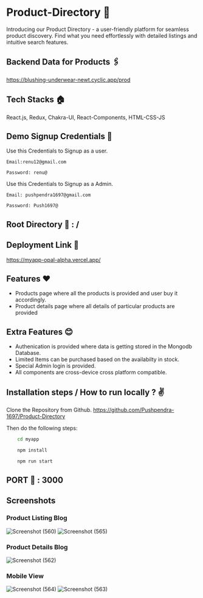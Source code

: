 # Product-Directory 🦾
 
Introducing our Product Directory - a user-friendly platform for seamless product discovery. Find what you need effortlessly with detailed listings and intuitive search features.

## Backend Data for Products 🖇️
https://blushing-underwear-newt.cyclic.app/prod

## Tech Stacks 🏠
React.js, Redux, Chakra-UI, React-Components, HTML-CSS-JS

## Demo Signup Credentials 🧪
Use this Credentials to Signup as a user.

``Email:renu12@gmail.com``

``Password: renu@``

Use this Credentials to Signup as a Admin.

``Email: pushpendra1697@gmail.com``

``Password: Push1697@``

## Root Directory 🏡 : /

## Deployment Link 🔗
https://myapp-opal-alpha.vercel.app/

## Features ❤️
- Products page where all the products is provided and user buy it accordingly.
- Product details page where all details of particular products are provided

## Extra Features 😊
- Authenication is provided where data is getting stored in the Mongodb Database.
- Limited Items can be purchased based on the availabilty in stock.
- Special Admin login is provided.
- All components are cross-device cross platform compatible.


## Installation steps / How to run locally ? ✌️

Clone the Repository from Github.
https://github.com/Pushpendra-1697/Product-Directory

Then do the following steps:

```bash
    cd myapp

    npm install

    npm run start
```

## PORT 🧽 : 3000

## Screenshots
### Product Listing Blog

![Screenshot (560)](https://github.com/Pushpendra-1697/Product-Directory/assets/104748364/e09b22d5-a529-4a22-ae80-477a0a129175)
![Screenshot (565)](https://github.com/Pushpendra-1697/Product-Directory/assets/104748364/30da8bc9-3e8c-4f07-a51d-354abc06f415)

### Product Details Blog

![Screenshot (562)](https://github.com/Pushpendra-1697/Product-Directory/assets/104748364/f69dd3da-4321-4f12-a108-ed0da3103678)

### Mobile View
![Screenshot (564)](https://github.com/Pushpendra-1697/Product-Directory/assets/104748364/958b0903-ef87-4ffb-b5a7-db0d2816d333)
![Screenshot (563)](https://github.com/Pushpendra-1697/Product-Directory/assets/104748364/85887da9-b5be-447e-9354-2b5313b70135)

